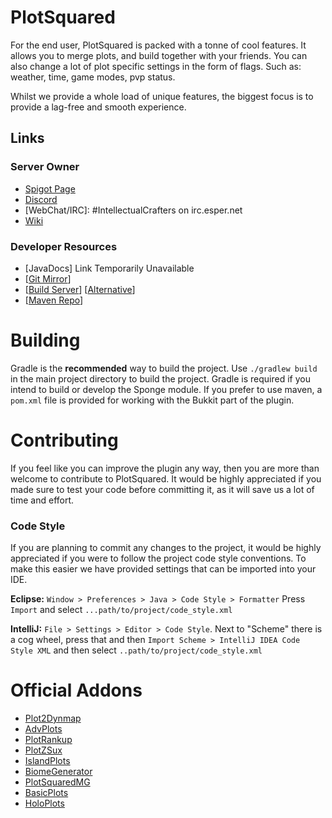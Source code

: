 # PlotSquared

For the end user, PlotSquared is packed with a tonne of cool features.
It allows you to merge plots, and build together with your friends. 
You can also change a lot of plot specific settings in the form of
flags. Such as: weather, time, game modes, pvp status. 

Whilst we provide a whole load of unique features, the biggest focus
is to provide a lag-free and smooth experience.

## Links

### Server Owner
* [Spigot Page](https://www.spigotmc.org/resources/plotsquared.1177/)
* [Discord](https://discord.gg/a6NZPV2)
* [WebChat/IRC]: #IntellectualCrafters on irc.esper.net
* [Wiki](https://github.com/intellectualcrafters/plotsquared/wiki)

### Developer Resources
* [JavaDocs]  Link Temporarily Unavailable 
* [[Git Mirror](https://incendo.org/git/sauilitired/PlotSquared/)]
* [[Build Server](http://ci.athion.net/job/PlotSquared/)] [[Alternative](https://incendo.org/ci/job/PlotSquared/)]
* [[Maven Repo](http://ci.athion.net/job/PlotSquared/ws/mvn/)] 

# Building
Gradle is the **recommended** way to build the project. Use `./gradlew build` in the main project directory to build the project. Gradle is required if you intend to build or develop the Sponge module.
If you prefer to use maven, a `pom.xml` file is provided for working with the Bukkit part of the plugin.

# Contributing
If you feel like you can improve the plugin any way, then you are
more than welcome to contribute to PlotSquared. It would be highly
appreciated if you made sure to test your code before committing it, 
as it will save us a lot of time and effort.

### Code Style

If you are planning to commit any changes to the project,
it would be highly appreciated if you were to follow the 
project code style conventions. To make this easier we have
provided settings that can be imported into your IDE.

**Eclipse:**
`Window > Preferences > Java > Code Style > Formatter`
Press `Import` and select `...path/to/project/code_style.xml`

**IntelliJ:**
`File > Settings > Editor > Code Style`. Next to "Scheme" there is a cog wheel, press that and then
`Import Scheme > IntelliJ IDEA Code Style XML` and then select `..path/to/project/code_style.xml`

# Official Addons
* [Plot2Dynmap](http://www.spigotmc.org/resources/plot2dynmap.1292/)
* [AdvPlots](http://www.spigotmc.org/resources/advplots-%CE%B2.1500/)
* [PlotRankup](http://www.spigotmc.org/resources/plotrankup.1571/)
* [PlotZSux](https://www.spigotmc.org/resources/plotzsux.9563/)
* [IslandPlots](https://www.spigotmc.org/resources/islandplots.9421/)
* [BiomeGenerator](https://www.spigotmc.org/resources/biomegenerator.1663/)
* [PlotSquaredMG](https://www.spigotmc.org/resources/plotsquaredmg.8025/)
* [BasicPlots](https://www.spigotmc.org/resources/basicplots.6901/)
* [HoloPlots](https://www.spigotmc.org/resources/holoplots.4880/)
